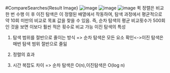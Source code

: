 #CompareSearches{Result Image}
![image](https://github.com/user-attachments/assets/aa6672d0-b88c-4102-828e-20dec7360776)
![image](https://github.com/user-attachments/assets/36e605d0-adae-4afc-aa95-e3de07af0c1b)
![image](https://github.com/user-attachments/assets/37230460-4df2-469b-8d15-b54b197b4c44)
퀵 정렬은 비교 한 번 수행
이 후 이진 탐색은 이 정렬된 배열에서 작동하여, 탐색 과정에서 평균적으로 약 10회 미만의 비교로 목표 값을 찾을 수 있음.
즉, 순차 탐색의 평균 비교횟수가 500회인 것을 보면 이보다 훨씬 적은 횟수로 비교 가능
이진 탐색의 특성
1. 탐색 범위를 절반으로 줄이는 방식
=> 순차 탐색은 모든 요소 확인<->이진 탐색은 매번 탐색 범위 절반으로 줄읾

2. 정렬의 효과

3. 시간 복잡도 차이
=> 순차 탐색은 O(n),이진탐색은 O(log n)
